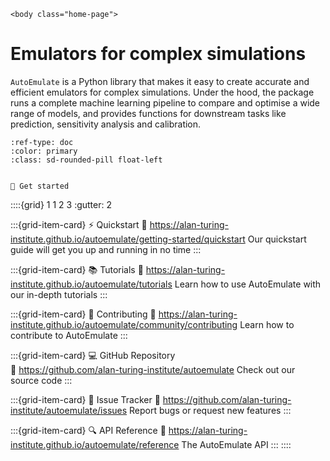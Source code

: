 ```{raw} html
<body class="home-page">
```

# Emulators for complex simulations

`AutoEmulate` is a Python library that makes it easy to create accurate and efficient emulators for complex simulations. Under the hood, the package runs a complete machine learning pipeline to compare and optimise a wide range of models, and provides functions for downstream tasks like prediction, sensitivity analysis and calibration.

```{button-ref} getting-started/index
:ref-type: doc
:color: primary
:class: sd-rounded-pill float-left


🚀 Get started
```

::::{grid} 1 1 2 3
:gutter: 2

:::{grid-item-card} ⚡ Quickstart
:link: https://alan-turing-institute.github.io/autoemulate/getting-started/quickstart
Our quickstart guide will get you up and running in no time
:::

:::{grid-item-card} 📚 Tutorials
:link: https://alan-turing-institute.github.io/autoemulate/tutorials
Learn how to use AutoEmulate with our in-depth tutorials
:::

:::{grid-item-card} 👥 Contributing
:link: https://alan-turing-institute.github.io/autoemulate/community/contributing
Learn how to contribute to AutoEmulate
:::

:::{grid-item-card} 💻 GitHub Repository  
:link: https://github.com/alan-turing-institute/autoemulate
Check out our source code
:::

:::{grid-item-card} 🐛 Issue Tracker
:link: https://github.com/alan-turing-institute/autoemulate/issues
Report bugs or request new features
:::

:::{grid-item-card} 🔍 API Reference
:link: https://alan-turing-institute.github.io/autoemulate/reference
The AutoEmulate API
:::
::::
